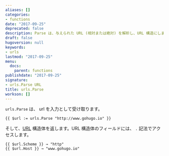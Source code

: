 ```yaml
---
aliases: []
categories:
- functions
date: "2017-09-25"
deprecated: false
description: Parse は、与えられた URL (相対または絶対) を解析し、URL 構造にします。
draft: false
hugoversion: null
keywords:
- urls
lastmod: "2017-09-25"
menu:
  docs:
    parent: functions
publishdate: "2017-09-25"
signature:
- urls.Parse URL
title: urls.Parse
workson: []
---
```


`urls.Parse` は、 url を入力として受け取ります。


```go-html-template
{{ $url := urls.Parse "http://www.gohugo.io" }}
```

そして、[URL](https://godoc.org/net/url#URL) 構造体を返します。URL 構造体のフィールドには、 `.` 記法でアクセスします。

```go-html-template
{{ $url.Scheme }} → "http"
{{ $url.Host }} → "www.gohugo.io"
```
